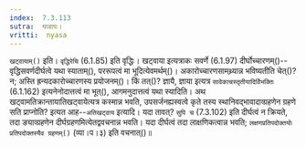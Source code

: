 ```yaml
---
index:  7.3.113
sutra:  याडापः।
vritti:  nyasa
---
```


`खट्वायाम्()` इति। `वृद्धिरेचि` (6.1.85) इति वृद्धिः। खट्वाया इत्यत्राकः सवर्णे (6.1.97) दीर्घोच्चारणम्()--वृद्धिसवर्णदीर्घत्वे यथा स्याताम्(), पररूपत्वं मा भूदित्येवमर्थम्()। अकारोच्चारणसामथ्र्यान्न भविष्यतीति चेत्()? न; अस्ति ह्रन्यदकारोच्चारणस्य प्रयोजनम्()। किं तत्()? ज्ञायै, ज्ञाया इत्यत्र `सावेकाचस्तृतीयादिर्विभक्तिः` (6.1.162) इत्यनेनोदात्तत्वं मा भूत्(), आगमनुदात्तत्वं यथा स्यादिति। 
अथ खट्वामतिक्रान्तायातिखट्वायेत्यत्र कस्मान्न भवति, उपसर्जनह्यस्वत्वे कृते तस्य स्थानिवद्भावादाव्ग्रहणेन ग्रहणे सति प्राप्नोति? इत्यत आह--`अतिखट्वाय` इत्यादि। यदा तावत्? `सुपि च` (7.3.102) इति दीर्घत्वं न क्रियते, तदा ङ्याव्ग्रहणेन दीर्घग्रहणमित्येतद्ववचनान्न भवति। यदा दीर्घत्वं तदा लाक्षणिकत्वान्न भवति; `लक्षणप्रतिपदोक्तयोः प्रतिपदोक्तस्यैव ग्रहणम्()` (व्या।प।३) इति वचनात्()॥
